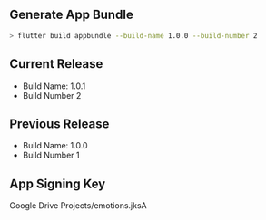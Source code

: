 ## Generate App Bundle


```bash
> flutter build appbundle --build-name 1.0.0 --build-number 2
```


## Current Release
* Build Name: 1.0.1
* Build Number 2

## Previous Release
* Build Name: 1.0.0
* Build Number 1


## App Signing Key
Google Drive
Projects/emotions.jksA